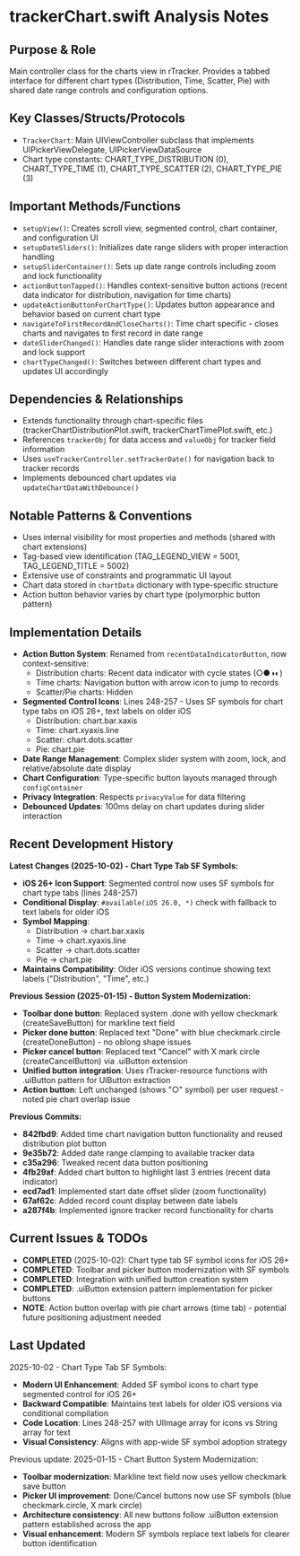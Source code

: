 # trackerChart.swift Analysis Notes

## Purpose & Role
Main controller class for the charts view in rTracker. Provides a tabbed interface for different chart types (Distribution, Time, Scatter, Pie) with shared date range controls and configuration options.

## Key Classes/Structs/Protocols
- `TrackerChart`: Main UIViewController subclass that implements UIPickerViewDelegate, UIPickerViewDataSource
- Chart type constants: CHART_TYPE_DISTRIBUTION (0), CHART_TYPE_TIME (1), CHART_TYPE_SCATTER (2), CHART_TYPE_PIE (3)

## Important Methods/Functions
- `setupView()`: Creates scroll view, segmented control, chart container, and configuration UI
- `setupDateSliders()`: Initializes date range sliders with proper interaction handling
- `setupSliderContainer()`: Sets up date range controls including zoom and lock functionality
- `actionButtonTapped()`: Handles context-sensitive button actions (recent data indicator for distribution, navigation for time charts)
- `updateActionButtonForChartType()`: Updates button appearance and behavior based on current chart type
- `navigateToFirstRecordAndCloseCharts()`: Time chart specific - closes charts and navigates to first record in date range
- `dateSliderChanged()`: Handles date range slider interactions with zoom and lock support
- `chartTypeChanged()`: Switches between different chart types and updates UI accordingly

## Dependencies & Relationships
- Extends functionality through chart-specific files (trackerChartDistributionPlot.swift, trackerChartTimePlot.swift, etc.)
- References `trackerObj` for data access and `valueObj` for tracker field information
- Uses `useTrackerController.setTrackerDate()` for navigation back to tracker records
- Implements debounced chart updates via `updateChartDataWithDebounce()`

## Notable Patterns & Conventions
- Uses internal visibility for most properties and methods (shared with chart extensions)
- Tag-based view identification (TAG_LEGEND_VIEW = 5001, TAG_LEGEND_TITLE = 5002)
- Extensive use of constraints and programmatic UI layout
- Chart data stored in `chartData` dictionary with type-specific structure
- Action button behavior varies by chart type (polymorphic button pattern)

## Implementation Details
- **Action Button System**: Renamed from `recentDataIndicatorButton`, now context-sensitive:
  - Distribution charts: Recent data indicator with cycle states (○●◑◐)
  - Time charts: Navigation button with arrow icon to jump to records
  - Scatter/Pie charts: Hidden
- **Segmented Control Icons**: Lines 248-257 - Uses SF symbols for chart type tabs on iOS 26+, text labels on older iOS
  - Distribution: chart.bar.xaxis
  - Time: chart.xyaxis.line
  - Scatter: chart.dots.scatter
  - Pie: chart.pie
- **Date Range Management**: Complex slider system with zoom, lock, and relative/absolute date display
- **Chart Configuration**: Type-specific button layouts managed through `configContainer`
- **Privacy Integration**: Respects `privacyValue` for data filtering
- **Debounced Updates**: 100ms delay on chart updates during slider interaction

## Recent Development History
**Latest Changes (2025-10-02) - Chart Type Tab SF Symbols:**
- **iOS 26+ Icon Support**: Segmented control now uses SF symbols for chart type tabs (lines 248-257)
- **Conditional Display**: `#available(iOS 26.0, *)` check with fallback to text labels for older iOS
- **Symbol Mapping**:
  - Distribution → chart.bar.xaxis
  - Time → chart.xyaxis.line
  - Scatter → chart.dots.scatter
  - Pie → chart.pie
- **Maintains Compatibility**: Older iOS versions continue showing text labels ("Distribution", "Time", etc.)

**Previous Session (2025-01-15) - Button System Modernization:**
- **Toolbar done button**: Replaced system .done with yellow checkmark (createSaveButton) for markline text field
- **Picker done button**: Replaced text "Done" with blue checkmark.circle (createDoneButton) - no oblong shape issues
- **Picker cancel button**: Replaced text "Cancel" with X mark circle (createCancelButton) via .uiButton extension
- **Unified button integration**: Uses rTracker-resource functions with .uiButton pattern for UIButton extraction
- **Action button**: Left unchanged (shows "○" symbol) per user request - noted pie chart overlap issue

**Previous Commits:**
- **842fbd9**: Added time chart navigation button functionality and reused distribution plot button
- **9e35b72**: Added date range clamping to available tracker data
- **c35a296**: Tweaked recent data button positioning
- **4fb29af**: Added chart button to highlight last 3 entries (recent data indicator)
- **ecd7ad1**: Implemented start date offset slider (zoom functionality)
- **67af62c**: Added record count display between date labels
- **a287f4b**: Implemented ignore tracker record functionality for charts

## Current Issues & TODOs
- **COMPLETED** (2025-10-02): Chart type tab SF symbol icons for iOS 26+
- **COMPLETED**: Toolbar and picker button modernization with SF symbols
- **COMPLETED**: Integration with unified button creation system
- **COMPLETED**: .uiButton extension pattern implementation for picker buttons
- **NOTE**: Action button overlap with pie chart arrows (time tab) - potential future positioning adjustment needed

## Last Updated
2025-10-02 - Chart Type Tab SF Symbols:
- **Modern UI Enhancement**: Added SF symbol icons to chart type segmented control for iOS 26+
- **Backward Compatible**: Maintains text labels for older iOS versions via conditional compilation
- **Code Location**: Lines 248-257 with UIImage array for icons vs String array for text
- **Visual Consistency**: Aligns with app-wide SF symbol adoption strategy

Previous update:
2025-01-15 - Chart Button System Modernization:
- **Toolbar modernization**: Markline text field now uses yellow checkmark save button
- **Picker UI improvement**: Done/Cancel buttons now use SF symbols (blue checkmark.circle, X mark circle)
- **Architecture consistency**: All new buttons follow .uiButton extension pattern established across the app
- **Visual enhancement**: Modern SF symbols replace text labels for clearer button identification
